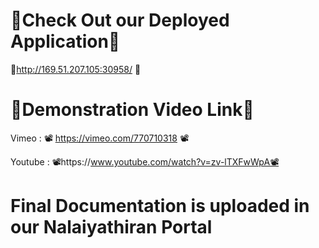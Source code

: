 # 🏮Check Out our Deployed Application🏮 

🚀http://169.51.207.105:30958/ 🚀

# 🏮Demonstration Video Link🏮

Vimeo : 📽️ https://vimeo.com/770710318 📽️

Youtube : 📽️https://www.youtube.com/watch?v=zv-lTXFwWpA📽️


# Final Documentation is uploaded in our Nalaiyathiran Portal
